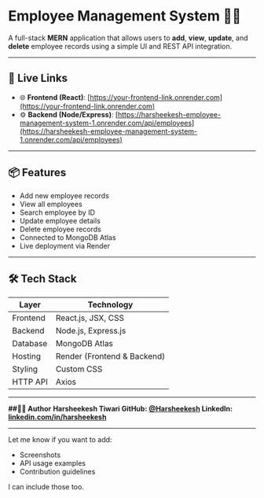 # Employee Management System 🧑‍💼

A full-stack **MERN** application that allows users to **add**, **view**, **update**, and **delete** employee records using a simple UI and REST API integration.

---

## 🔗 Live Links

- 🌐 **Frontend (React)**: [https://your-frontend-link.onrender.com](https://your-frontend-link.onrender.com)
- ⚙️ **Backend (Node/Express)**: [https://harsheekesh-employee-management-system-1.onrender.com/api/employees](https://harsheekesh-employee-management-system-1.onrender.com/api/employees)

---

## 📦 Features

- Add new employee records
- View all employees
- Search employee by ID
- Update employee details
- Delete employee records
- Connected to MongoDB Atlas
- Live deployment via Render

---

## 🛠 Tech Stack

| Layer     | Technology                  |
|-----------|-----------------------------|
| Frontend  | React.js, JSX, CSS          |
| Backend   | Node.js, Express.js         |
| Database  | MongoDB Atlas               |
| Hosting   | Render (Frontend & Backend) |
| Styling   | Custom CSS                  |
| HTTP API  | Axios                       |

---



**##🙋‍♂️ Author**
**Harsheekesh Tiwari
GitHub: [@Harsheekesh](https://github.com/Harsheekesh)
LinkedIn: [linkedin.com/in/harsheekesh](https://www.linkedin.com/in/harsheekesh-tiwari-01a697292/)**



---


Let me know if you want to add:
- Screenshots
- API usage examples
- Contribution guidelines

I can include those too.

